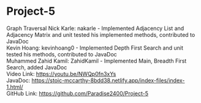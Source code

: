 # Project-5
Graph Traversal
Nick Karle: nakarle -  Implemented Adjacency List and Adjacency Matrix and unit tested his implemented methods, contributed to JavaDoc\
Kevin Hoang: kevinhoang0 - Implemented Depth First Search and unit tested his methods, contributed to JavaDoc\
Muhammed Zahid Kamil: ZahidKamil - Implemented Main, Breadth First Search, added JavaDoc\
Video Link: https://youtu.be/NWQp0fn3xYs \
JavaDoc: https://stoic-mccarthy-8bdd38.netlify.app/index-files/index-1.html/ \
GitHub Link: https://github.com/Paradise2400/Project-5
